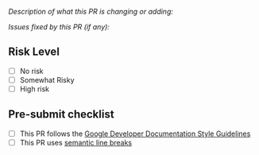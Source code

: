 _Description of what this PR is changing or adding:_

_Issues fixed by this PR (if any):_

## Risk Level
- [ ] No risk
- [ ] Somewhat Risky
- [ ] High risk

## Pre-submit checklist
- [ ] This PR follows the [Google Developer Documentation Style Guidelines](https://developers.google.com/style)
- [ ] This PR uses [semantic line breaks](https://github.com/dart-lang/site-shared/blob/main/doc/writing-for-dart-and-flutter-websites.md#semantic-line-breaks)